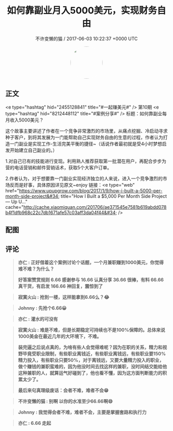 <h1 align="center">如何靠副业月入5000美元，实现财务自由</h1>
<p align="center">
    <a>不许变懒的猫 / 2017-06-03 10:22:37 &#43;0000 UTC</a>
</p>

<div align="center">
    <img src="https://images.zsxq.com/FifUgrwrlRjBklYMlIEHu1P4TYxb?e=1590940799&amp;token=kIxbL07-8jAj8w1n4s9zv64FuZZNEATmlU_Vm6zD:wBt0z7mEvMjrHLyQxIrucWWf9ic=" width="100" height="100" style="border:1px solid;border-radius:50%; color:#ffffff"/>
</div>

## 正文

<div>
&lt;e type=&#34;hashtag&#34; hid=&#34;2455128841&#34; title=&#34;#一起赚美元#&#34; /&gt;  第10期 &lt;e type=&#34;hashtag&#34; hid=&#34;8212448112&#34; title=&#34;#案例分享#&#34; /&gt;  
标题：如何靠副业每月收入5000美元？

这个故事主要讲述了作者在一个竞争非常激烈的市场里，从痛点挖掘、冷启动寻求种子客户，到将其发展为一门能帮助自己实现财务自由的生意的过程，作者认为打造一门副业是实现工作-生活完美平衡的捷径~（话说作者最初就是受4小时梦想启发开始建立自己副业的。）

1.对自己已有的技能进行变现。利用熟人推荐获取第一批潜在用户，再配合步步为营的电话营销和邮件营销话术，获取5个大客户订单。

2.作者认为，对于想要靠一门副业实现经济独立的人来说，进入一个竞争激烈的市场反而是好事，具体原因详见原文~enjoy
链接：&lt;e type=&#34;web&#34; href=&#34;https://www.upupgrow.com/blog/2017/1/9/how-i-built-a-5000-per-month-side-project&#34; title=&#34;How I Built a $5,000 Per Month Side Project — Up U...&#34; cache=&#34;http://cache.xiaomiquan.com/201706/ae371545e7581b619abdd078b4f1dfb968c22c7db1671afe57c03aff3da04f44&#34; /&gt;
</div>

## 配图
<div class="image" align="center">

</div>

## 评论

<div align="left">
<div>

<blockquote >
<span> <strong>亦仁 : 正好借着这个案例讨论个话题，一个月兼职赚到1000美元，你觉得难不难？为什么？

好答案赞赏规则
6.66 感谢参与
16.66 认真分享
36.66 很棒，有料
66.66 真干货，有启发
166.66 神回复，震惊到了 </strong></span>
</blockquote>

<blockquote >
<span> <strong>寂寞火山 : 抢到一楼，这样能拿到6.66么？😂 </strong></span>
</blockquote>

<blockquote >
<span> <strong>Johnny : 先抢个6.66😀 </strong></span>
</blockquote>

<blockquote >
<span> <strong>亦仁 : 灌水的可没有 </strong></span>
</blockquote>

<blockquote >
<span> <strong>寂寞火山 : 难是不难，但是长期稳定可持续也不是100%保障的。总体来说1000美金在最近几年的大环境下，不难。

装完逼之后说点真的，为啥有些人会觉得难呢？因为在职的关系，精力和视野毕竟受职业限制，有些职业离钱近，有些职业离钱远，有些职业要150%精力投入，有些职业只要50%，对于离钱远，又要大量精力投入的职业，做个赚钱的兼职蛮难的，因为他没时间去找这样的兼职，没时间结交能给他这种兼职的人，就算运气好碰到了，他也看不懂，因为这方面判断能力的积累太少了。

最后来句真理级废话：会者不难，难者不会😁 </strong></span>
</blockquote>

<blockquote >
<span> <strong>不许变懒的猫 : 别啊 以你的水准至少66.66啊😄 </strong></span>
</blockquote>

<blockquote >
<span> <strong>Johnny : 我觉得会者不难，难者不会，主要是掌握套路和执行力 </strong></span>
</blockquote>

<blockquote >
<span> <strong>亦仁 : 6.66 走起 </strong></span>
</blockquote>

</div>
</div>